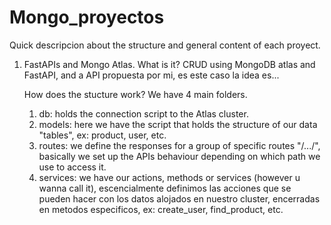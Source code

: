 # Mongo_proyectos
Quick descripcion about the structure and general content of each proyect.

1. FastAPIs and Mongo Atlas.
    What is it?
    CRUD using MongoDB atlas and FastAPI, and a API propuesta por mi, es este caso la idea es...

    How does the stucture work?
    We have 4 main folders.
    1. db: holds the connection script to the Atlas cluster.
    2. models: here we have the script that holds the structure of our data "tables", ex: product, user, etc.
    3. routes: we define the responses for a group of specific routes "/.../", basically we set up the APIs behaviour depending on which path we use to access it.
    4. services: we have our actions, methods or services (however u wanna call it), escencialmente definimos las acciones que se pueden hacer con los datos alojados en nuestro cluster, encerradas en metodos especificos, ex: create_user, find_product, etc.